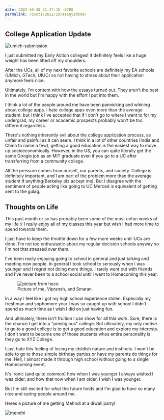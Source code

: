 ```yaml
---
date: 2022-10-30 21:47:45 -0700
permalink: /posts/2022/10/essaysdone/
---
```

## College Application Update

![umich-submission](https://media.discordapp.net/attachments/864384674033434624/1036493968805998702/unknown.png)

I just submitted my Early Action colleges! It definitely feels like a huge weight has been lifted off my shoulders.

After the UCs, all of my next favorite schools are definitely my EA schools (UMich, GTech, UIUC) so not having to stress about their application anymore feels nice. 

Ultimately, I'm content with how the essays turned out. They aren't the best in the world but I'm happy with the effort I put into them.

I think a lot of the people around me have been pannicking and whining about college apps. I hate college apps even more than the average student, but I think I've accepted that if I don't go to where I want to for my undergrad, my career or academic prospects probably won't be too different regardless. 

There's nothing inherently evil about the college application process, as unfair and painful as it can seem. I think in a lot of other countries (India and China to name a few), getting a good education is the easiest way to move up socioeconomically. However, in the US, you can quite literally get the same Google job as an MIT graduate even if you go to a UC after transferring from a community college. 

All the pressure comes from ourself, our parents, and society. College is definitely important, and I am part of the problem more than the average student if anything(Berkeley plz accept me). But I disagree with the sentiment of people acting like going to UC Merced is equivalent of getting sent to the gulag. 

## Thoughts on Life

This past month or so has probably been some of the most unfun weeks of my life :( I really enjoy all of my classes this year but wish I had more time to spend towards them. 

I just have to keep the throttle down for a few more weeks until UCs are done. I'm not too enthusiastic about my regular decision schools anyway so I'm not that stressed over them. 

I've been really enjoying going to school in general and just talking and meeting new people. In general I took school to seriously when I was younger and I regret not doing more things. I rarely went out with friends and I've never been to a school social until I went to Homecoming this year. 


<figure>
    <img src="https://cdn.discordapp.com/attachments/864384674033434624/1036497591153737728/unknown.png "
         alt="picture from hoco">
    <figcaption>Picture of me, Vipransh, and Smaran</figcaption>
</figure>

In a way I feel like I got my high school experience stolen. Especially my freshman and sophomore year I was so caught up with school I didn't spend as much time as I wish I did on just having fun. 

And ultimately, there isn't fruition I can show for all this work. Sure, there is the chance I get into a "prestigious" college. But ultimately, my only motive to go to a good college is to get a good education and explore my interests. I don't want to become one of those students whos entire personality is they go to XYZ College. 

I just hate this feeling of losing my childish nature and instincts. I won't be able to go to those simple birthday parties or have my parents do things for me. Hell, I almost made it through high school without going to a single Homecoming event. 

It's ironic (and quite common) how when I was younger I always wished I was older, and how that now when I am older, I wish I was younger. 

But I'm still excited for what the future holds and I'm glad to have so many nice and caring people around me.

Heres a picture of me getting Mehndi at a diwali party!

![mendhi](https://media.discordapp.net/attachments/975276986601725972/1036149110585184256/B9522F25-39FA-4A83-817E-90947969859D.jpg?width=430&height=573)




